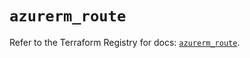 # `azurerm_route`

Refer to the Terraform Registry for docs: [`azurerm_route`](https://registry.terraform.io/providers/hashicorp/azurerm/4.7.0/docs/resources/route).
